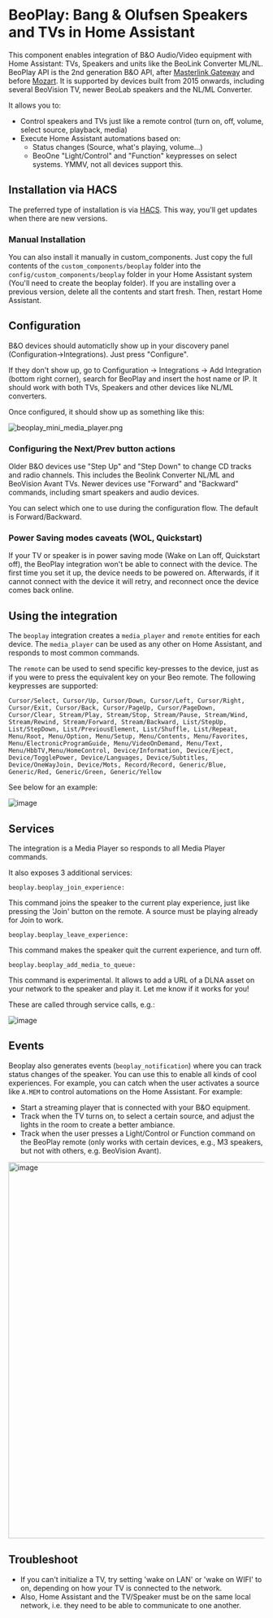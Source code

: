 # BeoPlay: Bang & Olufsen Speakers and TVs in Home Assistant

This component enables integration of B&O Audio/Video equipment with Home Assistant: TVs, Speakers and units like the BeoLink Converter ML/NL. BeoPlay API is the 2nd generation B&O API, after [Masterlink Gateway](https://github.com/giachello/mlgw) and before [Mozart](https://github.com/bang-olufsen/mozart-open-api). It is supported by devices built from 2015 onwards, including several BeoVision TV, newer BeoLab speakers and the NL/ML Converter.

It allows you to:
* Control speakers and TVs just like a remote control (turn on, off, volume, select source, playback, media)
* Execute Home Assistant automations based on:
  * Status changes (Source, what's playing, volume...)  
  * BeoOne "Light/Control" and "Function" keypresses on select systems. YMMV, not all devices support this.


## Installation via HACS
The preferred type of installation is via [HACS](https://hacs.xyz). This way, you'll get updates when there are new versions.

### Manual Installation

You can also install it manually in custom_components. Just copy the full contents of the `custom_components/beoplay` folder into the `config/custom_components/beoplay` folder in your Home Assistant system (You'll need to create the beoplay folder). If you are installing over a previous version, delete all the contents and start fresh. Then, restart Home Assistant.

## Configuration

B&amp;O devices should automaticlly show up in your discovery panel (Configuration->Integrations). Just press "Configure".

If they don't show up, go to Configuration -> Integrations -> Add Integration (bottom right corner), search for BeoPlay and insert the host name or IP. It should work with both TVs, Speakers and other devices like NL/ML converters.

Once configured, it should show up as something like this:

![beoplay_mini_media_player.png](./beoplay_mini_media_player.png)

### Configuring the Next/Prev button actions

Older B&O devices use "Step Up" and "Step Down" to change CD tracks and radio channels. This includes the Beolink Converter NL/ML and BeoVision Avant TVs. Newer devices use "Forward" and "Backward" commands, including smart speakers and audio devices.

You can select which one to use during the configuration flow. The default is Forward/Backward.

### Power Saving modes caveats (WOL, Quickstart)

If your TV or speaker is in power saving mode (Wake on Lan off, Quickstart off), the BeoPlay integration won't be able to connect with the device. The first time you set it up, the device needs to be powered on. Afterwards, if it cannot connect with the device it will retry, and reconnect once the device comes back online. 

## Using the integration

The `beoplay` integration creates a `media_player` and `remote` entities for each device. The `media_player` can be used as any other on Home Assistant, and responds to most common commands. 

The `remote` can be used to send specific key-presses to the device, just as if you were to press the equivalent key on your Beo remote. The following keypresses are supported:

`Cursor/Select, Cursor/Up, Cursor/Down, Cursor/Left, Cursor/Right, Cursor/Exit, Cursor/Back, Cursor/PageUp, Cursor/PageDown, Cursor/Clear, Stream/Play, Stream/Stop, Stream/Pause, Stream/Wind, Stream/Rewind, Stream/Forward, Stream/Backward, List/StepUp, List/StepDown, List/PreviousElement, List/Shuffle, List/Repeat, Menu/Root, Menu/Option, Menu/Setup, Menu/Contents, Menu/Favorites, Menu/ElectronicProgramGuide, Menu/VideoOnDemand, Menu/Text, Menu/HbbTV,Menu/HomeControl, Device/Information, Device/Eject, Device/TogglePower, Device/Languages, Device/Subtitles, Device/OneWayJoin, Device/Mots, Record/Record, Generic/Blue, Generic/Red, Generic/Green, Generic/Yellow`

See below for an example:

![image](https://user-images.githubusercontent.com/60585229/232346866-6d185bb5-eedd-4ee2-9a88-79d38a0a2f41.png)


## Services

The integration is a Media Player so responds to all Media Player commands.

It also exposes 3 additional services:

```
beoplay.beoplay_join_experience:
```
This command joins the speaker to the current play experience, just like pressing the 'Join' button on the remote. A source must be playing already for Join to work.

```
beoplay.beoplay_leave_experience:
```
This command makes the speaker quit the current experience, and turn off.

```
beoplay.beoplay_add_media_to_queue:
```
This command is experimental. It allows to add a URL of a DLNA asset on your network to the speaker and play it. Let me know if it works for you!

These are called through service calls, e.g.:

![image](https://user-images.githubusercontent.com/60585229/211130163-81149354-1f41-4ae1-bbd3-1b91bfdcb812.png)


## Events

Beoplay also generates events (`beoplay_notification`) where you can track status changes of the speaker. You can use this to enable all kinds of cool experiences. For example, you can catch when the user activates a source like `A.MEM` to control automations on the Home Assistant. For example:
* Start a streaming player that is connected with your B&O equipment.
* Track when the TV turns on, to select a certain source, and adjust the lights in the room to create a better ambiance.
* Track when the user presses a Light/Control or Function command on the BeoPlay remote (only works with certain devices, e.g., M3 speakers, but not with others, e.g. BeoVision Avant).

<img width="739" alt="image" src="https://user-images.githubusercontent.com/60585229/145608754-8107acb5-fb85-447a-87bd-3f3804e5e3ed.png">

## Troubleshoot
* If you can't initialize a TV, try setting 'wake on LAN' or 'wake on WIFI' to on, depending on how your TV is connected to the network. 
* Also, Home Assistant and the TV/Speaker must be on the same local network, i.e. they need to be able to communicate to one another.
